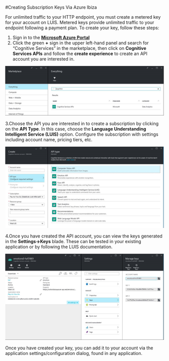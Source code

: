 <!-- NavPath: LUIS API
LinkLabel: Azure Ibiza Subscription
Url: LUIS-api/documentation/AzureIbizaSubscription
Weight: 85 -->

#Creating Subscription Keys Via Azure Ibiza

For unlimited traffic to your HTTP endpoint, you must create a metered key for your account on LUIS. Metered keys provide unlimited traffic to your endpoint following a payment plan. To create your key, follow these steps: 

1. Sign in to the **[Microsoft Azure Portal](https://ms.portal.azure.com/)** 
2. Click the green **+** sign in the upper left-hand panel and search for “Cognitive Services” in the marketplace, then click on **Cognitive Services APIs** and follow the **create experience** to create an API account you are interested in. 

![Ibiza Search](./Images/Ibiza_search.png) 

  3.Choose the API you are interested in to create a subscription by clicking on the **API Type**. In this case, choose the **Language Understanding Intelligent Service (LUIS)** option. Configure the subscription with settings including account name, pricing tiers, etc. 

![Ibiza API Choice](./Images/Ibiza_apiChoice.png) 

  4.Once you have created the API account, you can view the keys generated in the **Settings->Keys** blade. These can be tested in your existing application or by following the LUIS documentation. 

![Ibiza Keys](./Images/Ibiza_keys.png)

Once you have created your key, you can add it to your account via the application settings/configuration dialog, found in any application. 
